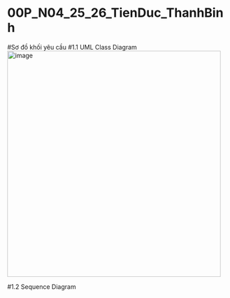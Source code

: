 # 00P_N04_25_26_TienDuc_ThanhBinh

#Sơ đồ khối yêu cầu
#1.1 UML Class Diagram
<img width="488" height="517" alt="image" src="https://github.com/user-attachments/assets/431125fa-545c-4adb-b6cf-04b054098aaa" />

#1.2 Sequence Diagram

